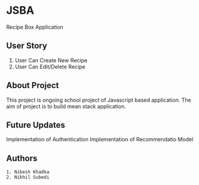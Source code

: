 # JSBA
Recipe Box Application 

## User Story
1. User Can Create New Recipe
2. User Can Edit/Delete Recipe

## About Project
This project is ongoing school project of Javascript based application. The aim of project is to build mean stack application. 



## Future Updates 
Implementation of Authentication
Implementation of Recommendatio Model

## Authors
    1. Nibesh Khadka
    2. Nikhil Subedi




